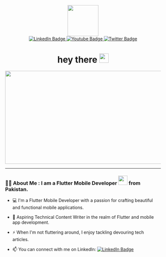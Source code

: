 <div id="header" align="center">
  <img src="https://media.giphy.com/media/M9gbBd9nbDrOTu1Mqx/giphy.gif" width="100"/>
  <div id="badges">
  <a href="https://www.linkedin.com/in/muhammad-haddi">
    <img src="https://img.shields.io/badge/LinkedIn-blue?style=for-the-badge&logo=linkedin&logoColor=white" alt="LinkedIn Badge"/>
  </a>
  <a href="">
    <img src="https://img.shields.io/badge/YouTube-red?style=for-the-badge&logo=youtube&logoColor=white" alt="Youtube Badge"/>
  </a>
  <a href="">
    <img src="https://img.shields.io/badge/Twitter-blue?style=for-the-badge&logo=twitter&logoColor=white" alt="Twitter Badge"/>
  </a>


</div>
<img src="https://komarev.com/ghpvc/?username=MHaddi1&style=flat-square&color=blue" alt=""/>
<h1>
  hey there
  <img src="https://media.giphy.com/media/hvRJCLFzcasrR4ia7z/giphy.gif" width="30px"/>
</h1>

</div>

<div align="center">
  <img src="https://media.giphy.com/media/dWesBcTLavkZuG35MI/giphy.gif" width="600" height="300"/>
</div>

---

### :woman_technologist: About Me : I am a Flutter Mobile Developer <img src="https://media.giphy.com/media/WUlplcMpOCEmTGBtBW/giphy.gif" width="30"> from Pakistan.
- :computer: I'm a Flutter Mobile Developer with a passion for crafting beautiful and functional mobile applications.

- :pencil: Aspiring Technical Content Writer in the realm of Flutter and mobile app development.

- :zap: When I'm not fluttering around, I enjoy tackling devouring tech articles.

- :mailbox: You can connect with me on LinkedIn: [![LinkedIn Badge](https://img.shields.io/badge/-muhammad-haddi-blue?style=flat&logo=Linkedin&logoColor=white)](https://www.linkedin.com/in/muhammad-haddi)


